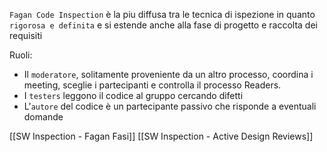 `Fagan Code Inspection` è la piu diffusa tra le tecnica di ispezione in quanto `rigorosa e definita` e si estende anche alla fase di progetto e raccolta dei requisiti

Ruoli:
- Il `moderatore`, solitamente proveniente da un altro processo, coordina i meeting, sceglie i partecipanti e controlla il processo Readers.
- I `testers` leggono il codice al gruppo cercando difetti
- L'`autore` del codice è un partecipante passivo che risponde a eventuali domande

[[SW Inspection - Fagan Fasi]]
[[SW Inspection - Active Design Reviews]]